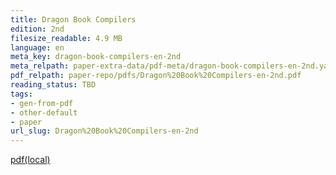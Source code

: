 ```yaml
---
title: Dragon Book Compilers
edition: 2nd
filesize_readable: 4.9 MB
language: en
meta_key: dragon-book-compilers-en-2nd
meta_relpath: paper-extra-data/pdf-meta/dragon-book-compilers-en-2nd.yaml
pdf_relpath: paper-repo/pdfs/Dragon%20Book%20Compilers-en-2nd.pdf
reading_status: TBD
tags:
- gen-from-pdf
- other-default
- paper
url_slug: Dragon%20Book%20Compilers-en-2nd
---
```


[pdf(local)](../../paper-repo/pdfs/Dragon%20Book%20Compilers-en-2nd.pdf)
